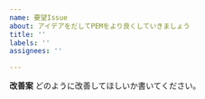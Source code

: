 ```yaml
---
name: 要望Issue
about: アイデアをだしてPEMをより良くしていきましょう
title: ''
labels: ''
assignees: ''

---
```


**改善案**
どのように改善してほしいか書いてください。
